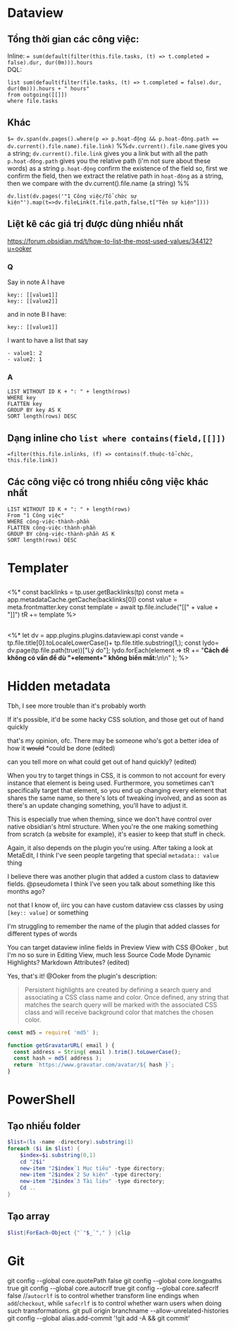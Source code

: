 
# Dataview 
## Tổng thời gian các công việc:
Inline: `= sum(default(filter(this.file.tasks, (t) => t.completed = false).dur, dur(0m))).hours`  
DQL:
```dataview
list sum(default(filter(file.tasks, (t) => t.completed = false).dur, dur(0m))).hours + " hours" 
from outgoing([[]])
where file.tasks
```

## Khác 
`$= dv.span(dv.pages().where(p => p.hoạt-động && p.hoạt-động.path == dv.current().file.name).file.link)`
%%`dv.current().file.name` gives you a string; `dv.current().file.link` gives you a link but with all the path 
`p.hoạt-động.path` gives you the relative path (i'm not sure about these words) as a string `p.hoạt-động` confirm the existence of the field
so, first we confirm the field, then we extract the relative path in `hoạt-động` as a string, then we compare with the dv.current().file.name (a string)
%%

```dataviewjs 
dv.list(dv.pages('"1 Công việc/Tổ chức sự kiện"').map(t=>dv.fileLink(t.file.path,false,t["Tên sự kiện"])))
```

## Liệt kê các giá trị được dùng nhiều nhất
https://forum.obsidian.md/t/how-to-list-the-most-used-values/34412?u=ooker
### Q
Say in note A I have
```
key:: [[value1]]
key:: [[value2]]
```
and in note B I have:
```
key:: [[value1]]
```
I want to have a list that say
```
- value1: 2
- value2: 1
```

### A
```dataview 
LIST WITHOUT ID K + ": " + length(rows)
WHERE key
FLATTEN key
GROUP BY key AS K
SORT length(rows) DESC
```

## Dạng inline cho `list where contains(field,[[]])`
`=filter(this.file.inlinks, (f) => contains(f.thuộc-tổ-chức, this.file.link))`
## Các công việc có trong nhiều công việc khác nhất
```dataview
LIST WITHOUT ID K + ": " + length(rows)
From "1 Công việc" 
WHERE công-việc-thành-phần 
FLATTEN công-việc-thành-phần
GROUP BY công-việc-thành-phần AS K
SORT length(rows) DESC
```

# Templater
## 
<%* const backlinks = tp.user.getBacklinks(tp) 
const meta = app.metadataCache.getCache(backlinks[0]) 
const value = meta.frontmatter.key 
const template = await tp.file.include("[[" + value + "]]") 
tR += template %>

## 
<%* let dv = app.plugins.plugins.dataview.api
const vande = tp.file.title[0].toLocaleLowerCase()+ tp.file.title.substring(1,);
const lydo= dv.page(tp.file.path(true))["Lý do"];
lydo.forEach(element => 
	tR += "**Cách để không có vấn đề dù "+element+" không biến mất:**\n\n" 
);
%>

# Hidden metadata
Tbh, I see more trouble than it's probably worth

If it's possible, it'd be some hacky CSS solution, and those get out of hand quickly

that's my opinion, ofc. There may be someone who's got a better idea of how it ~~would~~ *could be done (edited)

can you tell more on what could get out of hand quickly? (edited)

When you try to target things in CSS, it is common to not account for every instance that element is being used. Furthermore, you sometimes can't specifically target that element, so you end up changing every element that shares the same name, so there's lots of tweaking involved, and as soon as there's an update changing something, you'll have to adjust it.

This is especially true when theming, since we don't have control over native obsidian's html structure. When you're the one making something from scratch (a website for example), it's easier to keep that stuff in check.

Again, it also depends on the plugin you're using. After taking a look at MetaEdit, I think I've seen people targeting that special `metadata:: value` thing

I believe there was another plugin that added a custom class to dataview fields. @pseudometa I think I've seen you talk about something like this months ago?


not that I know of, iirc you can have custom dataview css classes by using `[key:: value]` or something

I'm struggling to remember the name of the plugin that added classes for different types of words

You can target dataview inline fields in Preview View with CSS @Ooker , but I'm no so sure in Editing View, much less Source Code Mode
Dynamic Highlights? Markdown Attributes? (edited)

Yes, that's it! @Ooker from the plugin's description:

> Persistent highlights are created by defining a search query and associating a CSS class name and color. Once defined, any string that matches the search query will be marked with the associated CSS class and will receive background color that matches the chosen color.




```js
const md5 = require( 'md5' );

function getGravatarURL( email ) {
  const address = String( email ).trim().toLowerCase();
  const hash = md5( address );
  return `https://www.gravatar.com/avatar/${ hash }`;
}
```

# PowerShell
## Tạo nhiều folder
```PowerShell
$list=(ls -name -directory).substring(1)
foreach ($i in $list) {
	$index=$i.substring(0,1)
	cd "2$i" 
	new-item "2$index`1 Mục tiêu" -type directory;
	new-item "2$index`2 Sự kiện" -type directory;
	new-item "2$index`3 Tài liệu" -type directory;
	Cd ..
}
```
## Tạo array
```PowerShell
$list|ForEach-Object {"`"$_`"," } |clip
```

# Git
git config --global core.quotePath false
git config --global core.longpaths true
git config --global core.autocrlf true
git config --global core.safecrlf false
//`autocrlf` is to control whether transform line endings when `add`/`checkout`, while `safecrlf` is to control whether warn users when doing such transformations.
git pull origin branchname --allow-unrelated-histories
git config --global alias.add-commit '!git add -A && git commit'